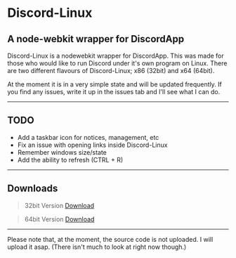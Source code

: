 # Discord-Linux
## A node-webkit wrapper for DiscordApp

Discord-Linux is a nodewebkit wrapper for DiscordApp. This was made for those who would like to run Discord under it's own program on Linux. There are two different flavours of Discord-Linux; x86 (32bit) and x64 (64bit).

At the moment it is in a very simple state and will be updated frequently. If you find any issues, write it up in the issues tab and I'll see what I can do. 

---

## TODO

- Add a taskbar icon for notices, management, etc
- Fix an issue with opening links inside Discord-Linux
- Remember windows size/state
- Add the ability to refresh (CTRL + R)

---

## Downloads

> 32bit Version
[Download](https://github.com/XNBlank/discord-linux/releases/download/x86-0.1/discord-linux-x32.tar.gz "Download the 32bit version") 

> 64bit Version
[Download](https://github.com/XNBlank/discord-linux/releases/download/x64-0.1/discord-linux-x64.tar.gz "Download the 64bit version") 

---

Please note that, at the moment, the source code is not uploaded. I will upload it asap. (There isn't much to look at right now though.)
